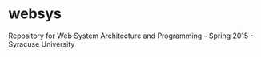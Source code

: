 # websys
Repository for Web System Architecture and Programming - Spring 2015 - Syracuse University 
